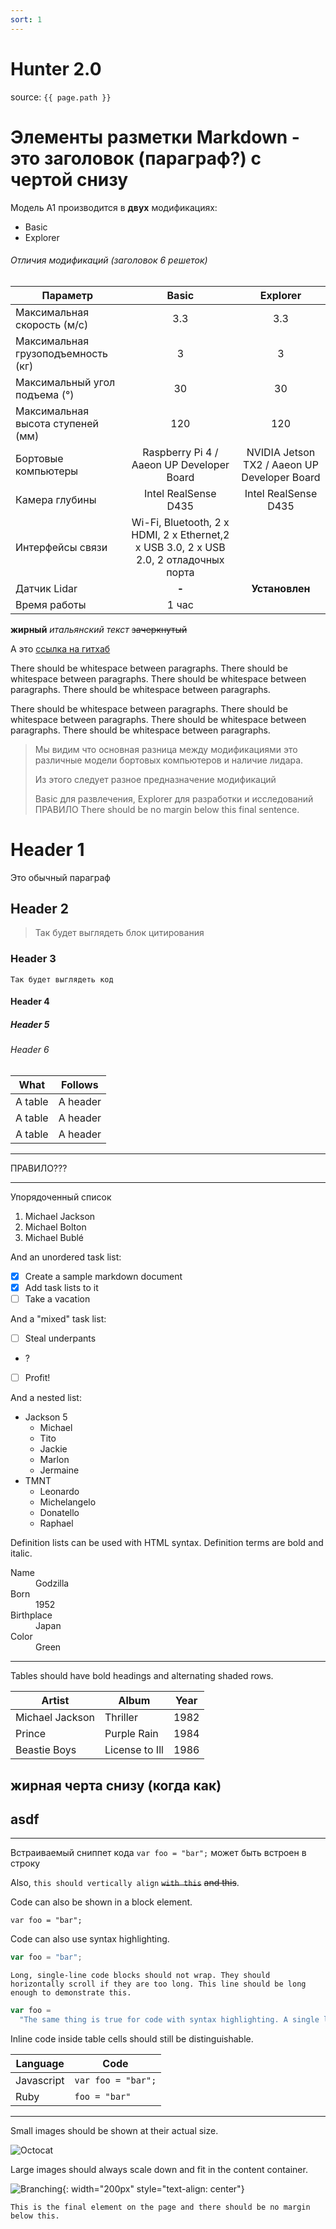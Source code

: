 ```yaml
---
sort: 1
---
```




# Hunter 2.0

source: `{{ page.path }}`

# Элементы разметки Markdown - это заголовок (параграф?) с чертой снизу
Модель A1 производится в **двух** модификациях:
- Basic
- Explorer


###### Отличия модификаций (заголовок 6 решеток)

|   Параметр  | Basic    | Explorer  |
|------|:-------:|:--------:|
|   Максимальная скорость (м/с)   | 3.3 | 3.3 |
|   Максимальная грузоподъемность (кг) | 3 | 3 |
|   Максимальный угол подъема (°) | 30 | 30 |
|   Максимальная высота ступеней (мм) | 120 | 120 |
|   Бортовые компьютеры | Raspberry Pi 4 / Aaeon UP Developer Board | NVIDIA Jetson TX2 / Aaeon UP Developer Board |
|   Камера глубины | Intel RealSense D435 | Intel RealSense D435 |
|   Интерфейсы связи | Wi-Fi, Bluetooth, 2 x HDMI, 2 x Ethernet,2 x USB 3.0, 2 x USB 2.0, 2 отладочных порта
|   Датчик Lidar | **-** | **Установлен** |
|   Время работы | 1 час                  |




**жирный**
_итальянский текст_
~~зачеркнутый~~

А это [ссылка на гитхаб](http://github.com)



There should be whitespace between paragraphs. There should be whitespace between paragraphs. There should be whitespace between paragraphs. There should be whitespace between paragraphs.

There should be whitespace between paragraphs. There should be whitespace between paragraphs. There should be whitespace between paragraphs. There should be whitespace between paragraphs.

> Мы видим что основная разница между модификациями это различные модели бортовых компьютеров и наличие лидара.
>
> Из этого следует разное предназначение модификаций
>
>
> Basic для развлечения, Explorer для разработки и исследований
> ПРАВИЛО
> There should be no margin below this final sentence.
>
>

# Header 1

Это обычный параграф

## Header 2

> Так будет выглядеть блок цитирования

### Header 3

```
Так будет выглядеть код
```

#### Header 4


##### Header 5


###### Header 6

| What    | Follows  |
| ------- | -------- |
| A table | A header |
| A table | A header |
| A table | A header |

---

ПРАВИЛО???

---


Упорядоченный список

1. Michael Jackson
2. Michael Bolton
3. Michael Bublé

And an unordered task list:

- [x] Create a sample markdown document
- [x] Add task lists to it
- [ ] Take a vacation

And a "mixed" task list:

- [ ] Steal underpants
- ?
- [ ] Profit!

And a nested list:

- Jackson 5
  - Michael
  - Tito
  - Jackie
  - Marlon
  - Jermaine
- TMNT
  - Leonardo
  - Michelangelo
  - Donatello
  - Raphael

Definition lists can be used with HTML syntax. Definition terms are bold and italic.

<dl>
    <dt>Name</dt>
    <dd>Godzilla</dd>
    <dt>Born</dt>
    <dd>1952</dd>
    <dt>Birthplace</dt>
    <dd>Japan</dd>
    <dt>Color</dt>
    <dd>Green</dd>
</dl>

---

Tables should have bold headings and alternating shaded rows.

| Artist          | Album          | Year |
| --------------- | -------------- | ---- |
| Michael Jackson | Thriller       | 1982 |
| Prince          | Purple Rain    | 1984 |
| Beastie Boys    | License to Ill | 1986 |


жирная черта снизу (когда как)
---

asdf
---
---

Встраиваемый сниппет кода `var foo = "bar";` может быть встроен в строку

Also, `this should vertically align` ~~`with this`~~ ~~and this~~.

Code can also be shown in a block element.

```
var foo = "bar";
```

Code can also use syntax highlighting.

```javascript
var foo = "bar";
```

```
Long, single-line code blocks should not wrap. They should horizontally scroll if they are too long. This line should be long enough to demonstrate this.
```

```javascript
var foo =
  "The same thing is true for code with syntax highlighting. A single line of code should horizontally scroll if it is really long.";
```

Inline code inside table cells should still be distinguishable.

| Language   | Code               |
| ---------- | ------------------ |
| Javascript | `var foo = "bar";` |
| Ruby       | `foo = "bar"`      |

---

Small images should be shown at their actual size.

![Octocat](https://github.githubassets.com/images/icons/emoji/octocat.png)

Large images should always scale down and fit in the content container.

![Branching](/assets/images/image-a1.png){: width="200px" style="text-align: center"}

```
This is the final element on the page and there should be no margin below this.
```
